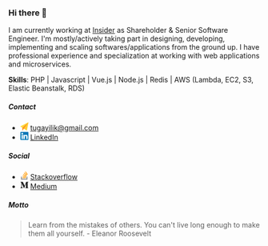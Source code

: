 ### Hi there 👋

I am currently working at [Insider](https://useinsider.com/) as Shareholder & Senior Software Engineer. I'm mostly/actively taking part in designing, developing, implementing and scaling softwares/applications from the ground up. I have professional experience and specialization at working with web applications and microservices. 

**Skills**: PHP | Javascript | Vue.js | Node.js | Redis | AWS (Lambda, EC2, S3, Elastic Beanstalk, RDS)

##### Contact

* <img src="https://github.com/tugayilik/tugayilik/blob/master/send.svg" width="16" height="16" /> tugayilik@gmail.com
* <img src="https://github.com/tugayilik/tugayilik/blob/master/linkedin.svg" width="16" height="16" /> [LinkedIn](https://www.linkedin.com/in/tugay-ilik/)

##### Social
* <img src="https://github.com/tugayilik/tugayilik/blob/master/stackoverflow.svg" width="16" height="16" /> [Stackoverflow](https://stackoverflow.com/users/8856591/tugay-%c4%b0lik)
* <img src="https://github.com/tugayilik/tugayilik/blob/master/medium.svg" width="16" height="16" /> [Medium](https://medium.com/@tugayilik)

##### Motto
> Learn from the mistakes of others. You can't live long enough to make them all yourself. - Eleanor Roosevelt
